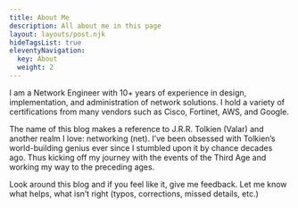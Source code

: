 ```yaml
---
title: About Me
description: All about me in this page
layout: layouts/post.njk
hideTagsList: true
eleventyNavigation:
  key: About
  weight: 2
---
```



I am a Network Engineer with 10+ years of experience in design, implementation, and administration of network solutions. I hold a variety of certifications from many vendors such as Cisco, Fortinet, AWS, and  Google.

The name of this blog makes a reference to J.R.R. Tolkien (Valar) and another realm I love: networking (net). I’ve been obsessed with Tolkien’s world-building genius ever since I stumbled upon it by chance decades ago. Thus kicking off my journey with the events of the Third Age and working my way to the preceding ages.

Look around this blog and if you feel like it, give me feedback. Let me know what helps, what isn’t right (typos, corrections, missed details, etc.)